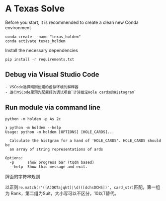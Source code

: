 # A Texas Solve

Before you start, it is recommended to create a clean new Conda environment

```
conda create --name "texas_holdem"
conda activate texas_holdem
```

Install the necessary dependencies

```
pip install -r requirements.txt
```


## Debug via Visual Studio Code
    - VSCode选择刚刚创建的虚拟环境的解释器
    - 运行VSCode里预先配置好的调试项目`计算给定Hole cards的Histogram`

## Run module via command line
```
python -m holdem -p As 2c
```


```
❯ python -m holdem --help   
Usage: python -m holdem [OPTIONS] [HOLE_CARDS]...

  Calculate the histgram for a hand of 'HOLE_CARDS'. HOLE_CARDS should be
  an array of string representations of ards

Options:
  -p      show progress bar (tqdm based)
  --help  Show this message and exit.
```

牌面的字符串规则

以正则`re.match(r'([AJQKTajqkt]|\d)([dchsDCHS])', card_str)`匹配，第一组为
Rank，第二组为Suit，大小写可以不区分，10以T替代。